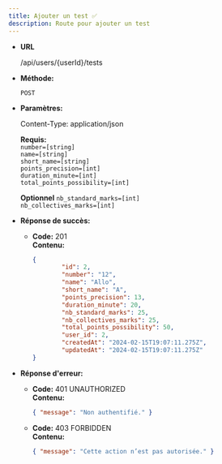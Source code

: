 ```yaml
---
title: Ajouter un test ✅
description: Route pour ajouter un test
---
```


- **URL**

  /api/users/{userId}/tests

- **Méthode:**

  `POST`

- **Paramètres:**

  Content-Type: application/json

  **Requis:**<br>
  `number=[string]`<br>
  `name=[string]`<br>
  `short_name=[string]`<br>
  `points_precision=[int]`<br>
  `duration_minute=[int]`<br>
  `total_points_possibility=[int]`<br>

  **Optionnel**
  `nb_standard_marks=[int]`<br>
  `nb_collectives_marks=[int]`<br>

- **Réponse de succès:**

  - **Code:** 201 <br />
    **Contenu:**
    ```json
    {
            "id": 2,
            "number": "12",
            "name": "Allo",
            "short_name": "A",
            "points_precision": 13,
            "duration_minute": 20,
            "nb_standard_marks": 25,
            "nb_collectives_marks": 25,
            "total_points_possibility": 50,
            "user_id": 2,
            "createdAt": "2024-02-15T19:07:11.275Z",
            "updatedAt": "2024-02-15T19:07:11.275Z"
    }

    ```

- **Réponse d'erreur:**

  - **Code:** 401 UNAUTHORIZED <br />
    **Contenu:**
    ```json
    { "message": "Non authentifié." }
    ```

  - **Code:** 403 FORBIDDEN <br />
    **Contenu:**
    ```json
    { "message": "Cette action n’est pas autorisée." }
    ```
